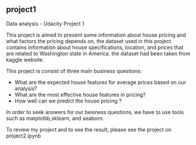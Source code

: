 ## project1
Data analysis - Udacity Project 1

This project is aimed to present some information about house pricing and what factors the pricing depends on, the dataset used in this project contains information about house specifications, location, and prices that are related to Washington  state in America. the dataset had been taken from kaggle website.

This project is consist of three main business questions:
* What are the expected house features for average prices based on our analysis?
* What are the most effective house features in pricing?
* How well can we predict the house pricing ?

In order to seek answers for our besiness questions, we have to use tools such as matplotlib,sklearn, and seaborn.

To review my project and to see the result, please see the project on project2.ipynb
